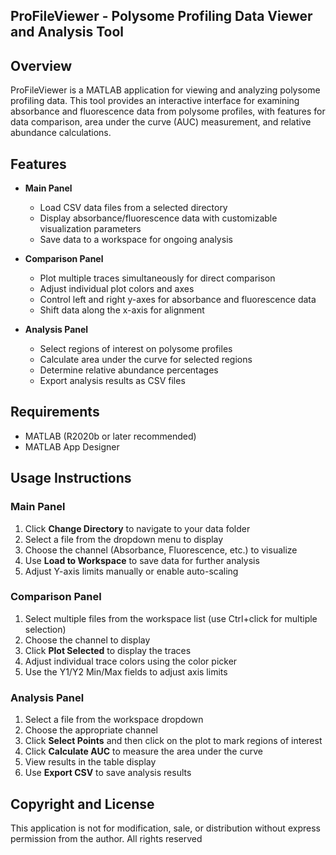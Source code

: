 ## ProFileViewer - Polysome Profiling Data Viewer and Analysis Tool

## Overview
ProFileViewer is a MATLAB application for viewing and analyzing polysome profiling data. This tool provides an interactive interface for examining absorbance and fluorescence data from polysome profiles, with features for data comparison, area under the curve (AUC) measurement, and relative abundance calculations.

## Features

- **Main Panel**
  - Load CSV data files from a selected directory
  - Display absorbance/fluorescence data with customizable visualization parameters
  - Save data to a workspace for ongoing analysis

- **Comparison Panel**
  - Plot multiple traces simultaneously for direct comparison
  - Adjust individual plot colors and axes
  - Control left and right y-axes for absorbance and fluorescence data
  - Shift data along the x-axis for alignment

- **Analysis Panel**
  - Select regions of interest on polysome profiles
  - Calculate area under the curve for selected regions
  - Determine relative abundance percentages
  - Export analysis results as CSV files

## Requirements

- MATLAB (R2020b or later recommended)
- MATLAB App Designer

## Usage Instructions

### Main Panel
1. Click **Change Directory** to navigate to your data folder
2. Select a file from the dropdown menu to display
3. Choose the channel (Absorbance, Fluorescence, etc.) to visualize
4. Use **Load to Workspace** to save data for further analysis
5. Adjust Y-axis limits manually or enable auto-scaling

### Comparison Panel
1. Select multiple files from the workspace list (use Ctrl+click for multiple selection)
2. Choose the channel to display
3. Click **Plot Selected** to display the traces
4. Adjust individual trace colors using the color picker
5. Use the Y1/Y2 Min/Max fields to adjust axis limits

### Analysis Panel
1. Select a file from the workspace dropdown
2. Choose the appropriate channel
3. Click **Select Points** and then click on the plot to mark regions of interest
4. Click **Calculate AUC** to measure the area under the curve
5. View results in the table display
6. Use **Export CSV** to save analysis results

## Copyright and License
This application is not for modification, sale, or distribution without express permission from the author.
All rights reserved
